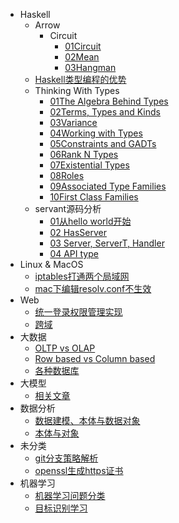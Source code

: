   - Haskell
    - Arrow
      - Circuit
        - [01Circuit](/Haskell/Arrow/Circuit/01Circuit.md)
        - [02Mean](/Haskell/Arrow/Circuit/02Mean.md)
        - [03Hangman](/Haskell/Arrow/Circuit/03Hangman.md)
    - [Haskell类型编程的优势](/Haskell/Haskell类型编程的优势.md)
    - Thinking With Types
      - [01The Algebra Behind Types](/Haskell/Thinking%20With%20Types/01The%20Algebra%20Behind%20Types.md)
      - [02Terms, Types and Kinds](/Haskell/Thinking%20With%20Types/02Terms,%20Types%20and%20Kinds.md)
      - [03Variance](/Haskell/Thinking%20With%20Types/03Variance.md)
      - [04Working with Types](/Haskell/Thinking%20With%20Types/04Working%20with%20Types.md)
      - [05Constraints and GADTs](/Haskell/Thinking%20With%20Types/05Constraints%20and%20GADTs.md)
      - [06Rank N Types](/Haskell/Thinking%20With%20Types/06Rank-N%20Types.md)
      - [07Existential Types](/Haskell/Thinking%20With%20Types/07Existential%20Types.md)
      - [08Roles](/Haskell/Thinking%20With%20Types/08Roles.md)
      - [09Associated Type Families](/Haskell/Thinking%20With%20Types/09Associated%20Type%20Families.md)
      - [10First Class Families](/Haskell/Thinking%20With%20Types/10First%20Class%20Families.md)
    - servant源码分析
      - [01从hello world开始](/Haskell/servant源码分析/01从hello%20world开始.md)
      - [02 HasServer](/Haskell/servant源码分析/02%20HasServer.md)
      - [03 Server, ServerT, Handler](/Haskell/servant源码分析/03%20Server,%20ServerT,%20Handler.md)
      - [04 API type](/Haskell/servant源码分析/04%20API%20type.md)
  - Linux & MacOS
    - [iptables打通两个局域网](/Linux%20&%20MacOS/iptables打通两个局域网.md)
    - [mac下编辑resolv.conf不生效](/Linux%20&%20MacOS/mac下编辑resolv.conf不生效.md)
  - Web
    - [统一登录权限管理实现](/Web/统一登录权限管理实现.md)
    - [跨域](/Web/跨域.md)
  - 大数据
    - [OLTP vs OLAP](/大数据/OLTP%20vs%20OLAP.md)
    - [Row based vs Column based](/大数据/Row-based%20vs%20Column-based.md)
    - [各种数据库](/大数据/各种数据库.md)
  - 大模型
    - [相关文章](/大模型/相关文章.md)
  - 数据分析
    - [数据建模、本体与数据对象](/数据分析/数据建模、本体与数据对象.md)
    - [本体与对象](/数据分析/本体与对象.md)
  - 未分类
    - [git分支策略解析](/未分类/git分支策略解析.md)
    - [openssl生成https证书](/未分类/openssl生成https证书.md)
  - 机器学习
    - [机器学习问题分类](/机器学习/机器学习问题分类.md)
    - [目标识别学习](/机器学习/目标识别学习.md)